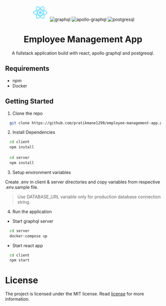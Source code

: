 <div align="center">
  <img alt="react" src="https://raw.githubusercontent.com/github/explore/80688e429a7d4ef2fca1e82350fe8e3517d3494d/topics/react/react.png" width="55px" />
  <img alt="graphql" src="https://upload.wikimedia.org/wikipedia/commons/1/17/GraphQL_Logo.svg" width="50px" />
  <img alt="apollo-graphql" src="https://apollographql.gallerycdn.vsassets.io/extensions/apollographql/vscode-apollo/1.18.0/1608325093998/Microsoft.VisualStudio.Services.Icons.Default" width="50px" />
  <img alt="postgresql" src="https://upload.wikimedia.org/wikipedia/commons/thumb/2/29/Postgresql_elephant.svg/1200px-Postgresql_elephant.svg.png" width="50px" />
  
  # Employee Management App

  A fullstack application build with react, apollo graphql and postgresql.
</div>

## Requirements

* npm
* Docker

## Getting Started

1.  Clone the repo
```sh
  git clone https://github.com/pratikmane1299/employee-management-app.git
```

2.  Install Dependencies
```sh
  cd client
  npm install

  cd server
  npm install
```

3. Setup environment variables

  Create .env in client & server directories and copy variables from respective .env.sample file.

  > Use DATABASE_URL variable only for production database connection string.

4. Run the application

  * Start graphql server
  ```sh
    cd server
    docker-compose up
  ```

  * Start react app
  ```sh
    cd client
    npm start
  ```

# License

The project is licensed under the MIT license. Read [license](./LICENSE) for more information.

